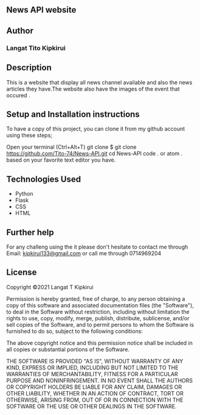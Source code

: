 ## News API website 


## Author
### Langat Tito Kipkirui

## Description
This is a website that display all news channel available and  also the news articles they have.The website also have the images of the event that occured . 

## Setup and Installation instructions
To have a copy of this project, you can clone it from my github account using these steps;

Open your terminal (Ctrl+Alt+T)
git clone $ git clone https://github.com/Tito-74/News-API.git
cd News-API
code . or atom . based on your favorite text editor you have.

## Technologies Used
 * Python 
 * Flask
 * CSS
 * HTML

## Further help
For any challeng using the it please don't hesitate to contact me through Email: kipkirui133@gmail.com or call me through 0714969204

## License
Copyright ©2021 Langat T Kipkirui

Permission is hereby granted, free of charge, to any person obtaining a copy of this software and associated documentation files (the "Software"), to deal in the Software without restriction, including without limitation the rights to use, copy, modify, merge, publish, distribute, sublicense, and/or sell copies of the Software, and to permit persons to whom the Software is furnished to do so, subject to the following conditions:

The above copyright notice and this permission notice shall be included in all copies or substantial portions of the Software.

THE SOFTWARE IS PROVIDED "AS IS", WITHOUT WARRANTY OF ANY KIND, EXPRESS OR IMPLIED, INCLUDING BUT NOT LIMITED TO THE WARRANTIES OF MERCHANTABILITY, FITNESS FOR A PARTICULAR PURPOSE AND NONINFRINGEMENT. IN NO EVENT SHALL THE AUTHORS OR COPYRIGHT HOLDERS BE LIABLE FOR ANY CLAIM, DAMAGES OR OTHER LIABILITY, WHETHER IN AN ACTION OF CONTRACT, TORT OR OTHERWISE, ARISING FROM, OUT OF OR IN CONNECTION WITH THE SOFTWARE OR THE USE OR OTHER DEALINGS IN THE SOFTWARE.